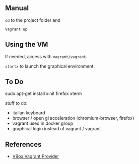 ## Manual

`cd` to the project folder and

    vagrant up
    
## Using the VM

If needed, access with `vagrant/vagrant`.

`startx` to launch the graphical environment.

## To Do

sudo apt-get install xinit firefox xterm

stuff to do:
* italian keyboard
* browser / open gl acceleration (chromium-browser, firefox)
* vagrant used in docker group
* graphical login instead of vagrant / vagrant

## References

* [VBox Vagrant Provider](https://www.vagrantup.com/docs/virtualbox/configuration.html)
